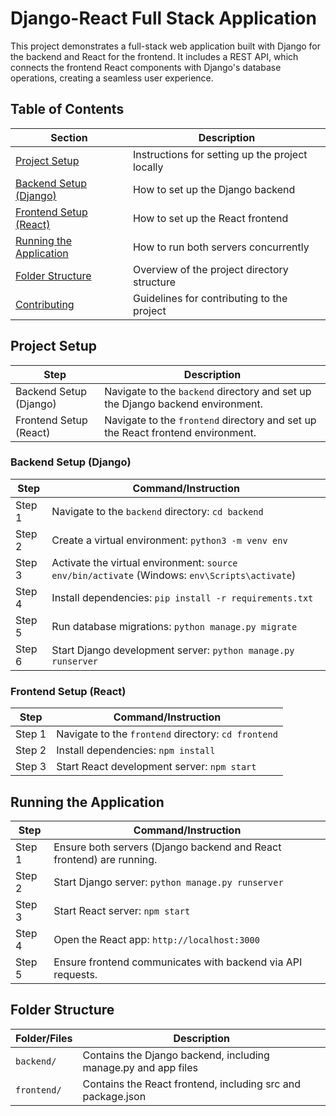 # Django-React Full Stack Application

This project demonstrates a full-stack web application built with Django for the backend and React for the frontend. It includes a REST API, which connects the frontend React components with Django's database operations, creating a seamless user experience.

## Table of Contents
| Section                | Description                                              |
|------------------------|----------------------------------------------------------|
| [Project Setup](#project-setup) | Instructions for setting up the project locally     |
| [Backend Setup (Django)](#backend-setup-django) | How to set up the Django backend        |
| [Frontend Setup (React)](#frontend-setup-react) | How to set up the React frontend        |
| [Running the Application](#running-the-application) | How to run both servers concurrently   |
| [Folder Structure](#folder-structure) | Overview of the project directory structure    |
| [Contributing](#contributing) | Guidelines for contributing to the project          |

## Project Setup

| Step                    | Description                                                                              |
|-------------------------|------------------------------------------------------------------------------------------|
| Backend Setup (Django)   | Navigate to the `backend` directory and set up the Django backend environment.           |
| Frontend Setup (React)   | Navigate to the `frontend` directory and set up the React frontend environment.           |

### Backend Setup (Django)
| Step   | Command/Instruction                                         |
|--------|-------------------------------------------------------------|
| Step 1 | Navigate to the `backend` directory: `cd backend`           |
| Step 2 | Create a virtual environment: `python3 -m venv env`         |
| Step 3 | Activate the virtual environment: `source env/bin/activate` (Windows: `env\Scripts\activate`) |
| Step 4 | Install dependencies: `pip install -r requirements.txt`     |
| Step 5 | Run database migrations: `python manage.py migrate`         |
| Step 6 | Start Django development server: `python manage.py runserver`|

### Frontend Setup (React)
| Step   | Command/Instruction                                         |
|--------|-------------------------------------------------------------|
| Step 1 | Navigate to the `frontend` directory: `cd frontend`         |
| Step 2 | Install dependencies: `npm install`                         |
| Step 3 | Start React development server: `npm start`                 |

## Running the Application

| Step   | Command/Instruction                                             |
|--------|-----------------------------------------------------------------|
| Step 1 | Ensure both servers (Django backend and React frontend) are running. |
| Step 2 | Start Django server: `python manage.py runserver`               |
| Step 3 | Start React server: `npm start`                                 |
| Step 4 | Open the React app: `http://localhost:3000`                     |
| Step 5 | Ensure frontend communicates with backend via API requests.     |

## Folder Structure

| Folder/Files            | Description                                                   |
|-------------------------|---------------------------------------------------------------|
| `backend/`              | Contains the Django backend, including manage.py and app files |
| `frontend/`             | Contains the React frontend, including src and package.json    |


